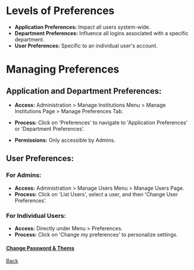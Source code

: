 # Levels of Preferences
* **Application Preferences:** Impact all users system-wide.
* **Department Preferences:** Influence all logins associated with a specific department.
* **User Preferences:** Specific to an individual user's account.

# Managing Preferences
## Application and Department Preferences:
* **Access:** Administration > Manage Institutions Menu > Manage Institutions Page > Manage Preferences Tab.

* **Process:** Click on 'Preferences' to navigate to 'Application Preferences' or 'Department Preferences'.

* **Permissions:** Only accessible by Admins.

## User Preferences:
### For Admins:
* **Access:** Administration > Manage Users Menu > Manage Users Page.
* **Process:** Click on 'List Users', select a user, and then 'Change User Preferences'.

### For Individual Users:
* **Access:** Directly under Menu > Preferences.
* **Process:** Click on 'Change my preferences' to personalize settings.

#### [Change Password & Thems](https://github.com/hmislk/hmis/wiki/_new)

[Back](https://github.com/hmislk/hmis/wiki/User-Manual)
